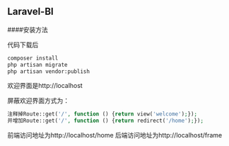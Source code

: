 
## Laravel-BI

####安装方法

代码下载后

```bash
composer install
php artisan migrate
php artisan vendor:publish
```

欢迎界面是http://localhost

屏蔽欢迎界面方式为：
```php
注释掉Route::get('/', function () {return view('welcome');});
并增加Route::get('/', function () {return redirect('/home');});
```

前端访问地址为http://localhost/home
后端访问地址为http://localhost/frame
